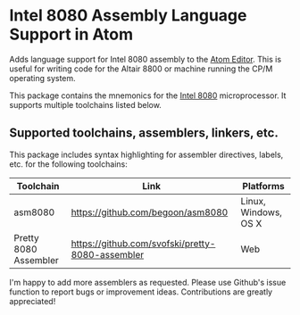 # Intel 8080 Assembly Language Support in Atom

Adds language support for Intel 8080 assembly to the [Atom Editor](https://atom.io). This is useful for writing code for the Altair 8800 or machine running the CP/M operating system.

This package contains the mnemonics for the [Intel 8080](https://en.wikipedia.org/wiki/Intel_8080) microprocessor. It supports multiple toolchains listed below.

## Supported toolchains, assemblers, linkers, etc.

This package includes syntax highlighting for assembler directives, labels, etc. for the following toolchains:

Toolchain | Link | Platforms
----------|------|------
asm8080 | https://github.com/begoon/asm8080 | Linux, Windows, OS X
Pretty 8080 Assembler | https://github.com/svofski/pretty-8080-assembler | Web

I'm happy to add more assemblers as requested. Please use Github's issue function to report bugs or improvement ideas. Contributions are greatly appreciated!
